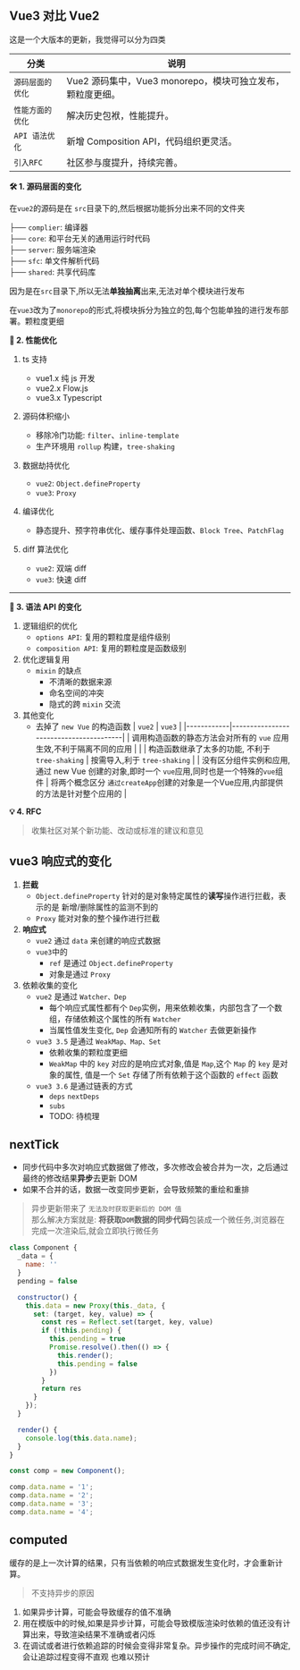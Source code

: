 ## Vue3 对比 Vue2

这是一个大版本的更新，我觉得可以分为四类

| 分类         | 说明                                     |
|------------|----------------------------------------|
| `源码层面的优化`  | Vue2 源码集中，Vue3 monorepo，模块可独立发布，颗粒度更细。 |
| `性能方面的优化`  | 解决历史包袱，性能提升。                           |
| `API 语法优化` | 新增 Composition API，代码组织更灵活。            |
| `引入RFC`    | 社区参与度提升，持续完善。                          | 

**🛠️ 1. 源码层面的变化**

在`vue2`的源码是在 `src`目录下的,然后根据功能拆分出来不同的文件夹

├── `complier`: 编译器  
├── `core`: 和平台无关的通用运行时代码  
├── `server`: 服务端渲染  
├── `sfc`: 单文件解析代码  
├── `shared`: 共享代码库

因为是在`src`目录下,所以无法**单独抽离**出来,无法对单个模块进行发布

在`vue3`改为了`monorepo`的形式,将模块拆分为独立的包,每个包能单独的进行发布部署。颗粒度更细

**🚀 2. 性能优化**

1. ts 支持
    - vue1.x 纯 js 开发
    - vue2.x Flow.js
    - vue3.x Typescript

2. 源码体积缩小
    - 移除冷门功能: `filter`、`inline-template`
    - 生产环境用 `rollup` 构建，`tree-shaking`
3. 数据劫持优化
    - `vue2`: `Object.defineProperty`
    - `vue3`: `Proxy`
4. 编译优化
    - 静态提升、预字符串优化、缓存事件处理函数、`Block Tree`、`PatchFlag`
5. diff 算法优化
    - `vue2`: 双端 diff
    - `vue3`: 快速 diff

---

**🧩 3. 语法 API 的变化**

1. 逻辑组织的优化
    - `options API`: 复用的颗粒度是组件级别
    - `composition API`: 复用的颗粒度是函数级别
2. 优化逻辑复用
    - `mixin` 的缺点
        - 不清晰的数据来源
        - 命名空间的冲突
        - 隐式的跨 `mixin` 交流
3. 其他变化
    - 去掉了 `new Vue` 的构造函数
      | `vue2`         | `vue3`                                     |
      |------------|----------------------------------------|
      | 调用构造函数的静态方法会对所有的 `vue` 应用生效,不利于隔离不同的应用 | |
      | 构造函数继承了太多的功能, 不利于 `tree-shaking`  | 按需导入,利于 `tree-shaking` |
      | 没有区分组件实例和应用,通过 new Vue 创建的对象,即时一个 `vue`应用,同时也是一个特殊的`vue`组件 | 将两个概念区分
      `通过createApp`创建的对象是一个Vue应用,内部提供的方法是针对整个应用的 |

**💡 4. RFC**
> 收集社区对某个新功能、改动或标准的建议和意见

## vue3 响应式的变化

1. **拦截**
    - `Object.defineProperty` 针对的是对象特定属性的**读写**操作进行拦截，表示的是 新增/删除属性的监测不到的
    - `Proxy` 能对对象的整个操作进行拦截
2. **响应式**
    - `vue2` 通过 `data` 来创建的响应式数据
    - `vue3`中的
        - `ref` 是通过 `Object.defineProperty`
        - 对象是通过 `Proxy`
3. 依赖收集的变化
    - `vue2` 是通过 `Watcher、Dep`
        - 每个响应式属性都有个 `Dep`实例，用来依赖收集，内部包含了一个数组，存储依赖这个属性的所有 `Watcher`
        - 当属性值发生变化, `Dep` 会通知所有的 `Watcher` 去做更新操作
    - `vue3 3.5` 是通过 `WeakMap、Map、Set`
        - 依赖收集的颗粒度更细
        - `WeakMap` 中的 `key` 对应的是响应式对象,值是 `Map`,这个 `Map` 的 `key` 是对象的属性, 值是一个 `Set`
          存储了所有依赖于这个函数的 `effect` 函数
    - `vue3 3.6` 是通过链表的方式
        - `deps` `nextDeps`
        - `subs`
        - TODO: 待梳理

## nextTick

- 同步代码中多次对响应式数据做了修改，多次修改会被合并为一次，之后通过最终的修改结果**异步**去更新 DOM
- 如果不合并的话，数据一改变同步更新，会导致频繁的重绘和重排

> 异步更新带来了 `无法及时获取更新后的 DOM 值`  
> 那么解决方案就是: **将获取`DOM`数据的同步代码**包装成一个微任务,浏览器在完成一次渲染后,就会立即执行微任务

```js
class Component {
  _data = {
    name: ''
  }
  pending = false

  constructor() {
    this.data = new Proxy(this._data, {
      set: (target, key, value) => {
        const res = Reflect.set(target, key, value)
        if (!this.pending) {
          this.pending = true
          Promise.resolve().then(() => {
            this.render();
            this.pending = false
          })
        }
        return res
      }
    });
  }

  render() {
    console.log(this.data.name);
  }
}

const comp = new Component();

comp.data.name = '1';
comp.data.name = '2';
comp.data.name = '3';
comp.data.name = '4';

```

## computed

缓存的是上一次计算的结果，只有当依赖的响应式数据发生变化时，才会重新计算。

> 不支持异步的原因

1. 如果异步计算，可能会导致缓存的值不准确
2. 用在模版中的时候,如果是异步计算，可能会导致模版渲染时依赖的值还没有计算出来，导致渲染结果不准确或者闪烁
3. 在调试或者进行依赖追踪的时候会变得非常复杂。异步操作的完成时间不确定,会让追踪过程变得不直观 也难以预计

[//]: # (## Compiler)

[//]: # (## diff)

[//]: # ()

[//]: # (- vue2: 双端 diff)

[//]: # (- vue3: 快速 diff)

[//]: # ()

[//]: # (diff 对比流程)

[//]: # ()

[//]: # (1. 从根节点进行对比，看是否相同。 `比较新旧节点的标签名、key 等是否相同`)

[//]: # ()

[//]: # (- 如果相同)

[//]: # (  > 说明能够服用，将旧节点对应的真实 dom复用给新节点)

[//]: # (  >)

[//]: # (  > 对比属性节点,如果属性不同，更新属性)

[//]: # (  >)

[//]: # (  > 对比子节点)

[//]: # ()

[//]: # (- 如果不同)

[//]: # (  > 全部卸载，并卸载真实 dom 节点，同时根据新的虚拟DOM，递归创建新的真实 dom，并挂载新的虚拟节点)
